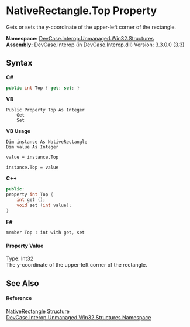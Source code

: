 # NativeRectangle.Top Property 
 

Gets or sets the y-coordinate of the upper-left corner of the rectangle.

**Namespace:**&nbsp;<a href="N_DevCase_Interop_Unmanaged_Win32_Structures">DevCase.Interop.Unmanaged.Win32.Structures</a><br />**Assembly:**&nbsp;DevCase.Interop (in DevCase.Interop.dll) Version: 3.3.0.0 (3.3)

## Syntax

**C#**<br />
``` C#
public int Top { get; set; }
```

**VB**<br />
``` VB
Public Property Top As Integer
	Get
	Set
```

**VB Usage**<br />
``` VB Usage
Dim instance As NativeRectangle
Dim value As Integer

value = instance.Top

instance.Top = value
```

**C++**<br />
``` C++
public:
property int Top {
	int get ();
	void set (int value);
}
```

**F#**<br />
``` F#
member Top : int with get, set

```


#### Property Value
Type: Int32<br />The y-coordinate of the upper-left corner of the rectangle.

## See Also


#### Reference
<a href="T_DevCase_Interop_Unmanaged_Win32_Structures_NativeRectangle">NativeRectangle Structure</a><br /><a href="N_DevCase_Interop_Unmanaged_Win32_Structures">DevCase.Interop.Unmanaged.Win32.Structures Namespace</a><br />